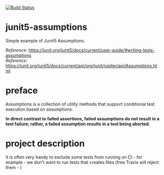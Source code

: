 [![Build Status](https://travis-ci.com/mtumilowicz/junit5-assumptions.svg?branch=master)](https://travis-ci.com/mtumilowicz/junit5-assumptions)

# junit5-assumptions
Simple example of Junit5 Assumptions.

_Reference_: https://junit.org/junit5/docs/current/user-guide/#writing-tests-assumptions  
_Reference_: https://junit.org/junit5/docs/current/api/org/junit/jupiter/api/Assumptions.html

# preface
Assumptions is a collection of utility methods that 
support conditional test execution based on assumptions.

**In direct contrast to failed assertions, failed assumptions 
do not result in a test failure; rather, a failed 
assumption results in a test being aborted.**

# project description
It is often very handy to exclude some tests from running
on CI - for example - we don't want to run tests that 
creates files (free Travis will reject them - )